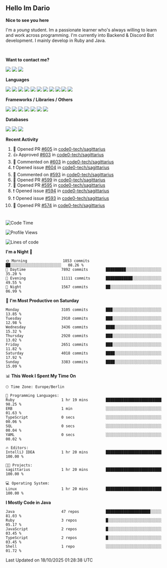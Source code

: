 <h2>Hello Im Dario</h2>

**Nice to see you here**

I'm a *young* student. Im a passionate learner who's always willing to learn and work across
programming. I'm currently into Backend & Discord Bot development. I mainly develop in Ruby and Java.

<br/>

**Want to contact me?**

<a href="https://github.com/knerio"><img src="https://img.shields.io/badge/-Github-blue?style=for-the-badge&logo=github&logoColor=white"/></a> <a href="https://discord.com/users/639416958923702292"><img src="https://img.shields.io/badge/-knerio-blue?style=for-the-badge&logo=discord&logoColor=white"/></a> <a href="https://twitch.tv/dopalos_"><img src="https://img.shields.io/badge/-twitch-blue?style=for-the-badge&logo=twitch&logoColor=white"/></a>

**Languages**

<img src="https://img.shields.io/badge/-Java-blue?style=for-the-badge&logo=java&logoColor=white"/> <img src="https://img.shields.io/badge/-Ruby-blue?style=for-the-badge&logo=Ruby&logoColor=white"/> <img src="https://img.shields.io/badge/-Git-blue?style=for-the-badge&logo=Git&logoColor=white"/> <img src="https://img.shields.io/badge/-HTML-blue?style=for-the-badge&logo=html5&logoColor=white"/> <img src="https://img.shields.io/badge/-CSS-blue?style=for-the-badge&logo=CSS3&logoColor=white"/> <img src="https://img.shields.io/badge/-Javascript-blue?style=for-the-badge&logo=javascript&logoColor=white"/> <img src="https://img.shields.io/badge/-Typescript-blue?style=for-the-badge&logo=TypeScript&logoColor=white"/> <img src="https://img.shields.io/badge/-Kotlin-blue?style=for-the-badge&logo=kotlin&logoColor=white"/> <img src="https://img.shields.io/badge/-SQL-blue?style=for-the-badge&logo=MYSQL&logoColor=white"/> <img src="https://img.shields.io/badge/-Markdown-blue?style=for-the-badge&logo=Markdown&logoColor=white"/> <img src="https://img.shields.io/badge/-JSON-blue?style=for-the-badge&logo=JSON&logoColor=white"/>
<br/>

 **Frameworks / Libraries / Others**

<img src="https://img.shields.io/badge/-Ruby_On_Rails-blue?style=for-the-badge&logo=ruby-on-rails&logoColor=white"/> <img src="https://img.shields.io/badge/-JDA-blue?style=for-the-badge&logo=JDA&logoColor=white"/> <img src="https://img.shields.io/badge/-Bootstrap-blue?style=for-the-badge&logo=Bootstrap&logoColor=white"/> <img src="https://img.shields.io/badge/-Node.JS-blue?style=for-the-badge&logo=node.js&logoColor=white"/> <img src="https://img.shields.io/badge/-React-blue?style=for-the-badge&logo=React&logoColor=white"/> <img src="https://img.shields.io/badge/-Express-blue?style=for-the-badge&logo=Express&logoColor=white"/> <img src="https://img.shields.io/badge/-Next.Js-blue?style=for-the-badge&logo=Next.Js&logoColor=white"/>

**Databases**

<img src="https://img.shields.io/badge/-MongoDB-blue?style=for-the-badge&logo=mongodb&logoColor=white"/> <img src="https://img.shields.io/badge/-MariaDB-blue?style=for-the-badge&logo=MariaDB&logoColor=white"/>
<img src="https://img.shields.io/badge/-PostgreSQL-blue?style=for-the-badge&logo=PostgreSQl&logoColor=white"/>

**Recent Activity**

<!--RECENT_ACTIVITY:start-->
1. 💪 Opened PR [#605](undefined) in [code0-tech/sagittarius](https://github.com/code0-tech/sagittarius)<br>
2. 👍 Approved [#603](https://github.com/code0-tech/sagittarius/pull/603#pullrequestreview-3353734269) in [code0-tech/sagittarius](https://github.com/code0-tech/sagittarius)<br>
3. 💬 Commented on [#603](https://github.com/code0-tech/sagittarius/pull/603#discussion_r2442567849) in [code0-tech/sagittarius](https://github.com/code0-tech/sagittarius)<br>
4. ❗️ Opened issue [#604](https://github.com/code0-tech/sagittarius/issues/604) in [code0-tech/sagittarius](https://github.com/code0-tech/sagittarius)<br>
5. 💬 Commented on [#593](https://github.com/code0-tech/sagittarius/issues/593#issuecomment-3412621284) in [code0-tech/sagittarius](https://github.com/code0-tech/sagittarius)<br>
6. 💪 Opened PR [#599](undefined) in [code0-tech/sagittarius](https://github.com/code0-tech/sagittarius)<br>
7. 💪 Opened PR [#595](undefined) in [code0-tech/sagittarius](https://github.com/code0-tech/sagittarius)<br>
8. ❗️ Opened issue [#594](https://github.com/code0-tech/sagittarius/issues/594) in [code0-tech/sagittarius](https://github.com/code0-tech/sagittarius)<br>
9. ❗️ Opened issue [#593](https://github.com/code0-tech/sagittarius/issues/593) in [code0-tech/sagittarius](https://github.com/code0-tech/sagittarius)<br>
10. 💪 Opened PR [#574](undefined) in [code0-tech/sagittarius](https://github.com/code0-tech/sagittarius)<br>
<!--RECENT_ACTIVITY:end-->
 
#

<!--START_SECTION:waka-->
![Code Time](http://img.shields.io/badge/Code%20Time-1%2C284%20hrs%2056%20mins-blue)

![Profile Views](http://img.shields.io/badge/Profile%20Views-0-blue)

![Lines of code](https://img.shields.io/badge/From%20Hello%20World%20I%27ve%20Written-1.6%20million%20lines%20of%20code-blue)

**I'm a Night 🦉** 

```text
🌞 Morning                1853 commits        ██░░░░░░░░░░░░░░░░░░░░░░░   08.26 % 
🌆 Daytime                7892 commits        █████████░░░░░░░░░░░░░░░░   35.20 % 
🌃 Evening                11111 commits       ████████████░░░░░░░░░░░░░   49.55 % 
🌙 Night                  1567 commits        ██░░░░░░░░░░░░░░░░░░░░░░░   06.99 % 
```
📅 **I'm Most Productive on Saturday** 

```text
Monday                   3105 commits        ███░░░░░░░░░░░░░░░░░░░░░░   13.85 % 
Tuesday                  2910 commits        ███░░░░░░░░░░░░░░░░░░░░░░   12.98 % 
Wednesday                3436 commits        ████░░░░░░░░░░░░░░░░░░░░░   15.32 % 
Thursday                 2920 commits        ███░░░░░░░░░░░░░░░░░░░░░░   13.02 % 
Friday                   2651 commits        ███░░░░░░░░░░░░░░░░░░░░░░   11.82 % 
Saturday                 4018 commits        ████░░░░░░░░░░░░░░░░░░░░░   17.92 % 
Sunday                   3383 commits        ████░░░░░░░░░░░░░░░░░░░░░   15.09 % 
```


📊 **This Week I Spent My Time On** 

```text
🕑︎ Time Zone: Europe/Berlin

💬 Programming Languages: 
Ruby                     1 hr 19 mins        █████████████████████████   98.25 % 
ERB                      1 min               ░░░░░░░░░░░░░░░░░░░░░░░░░   01.63 % 
TypeScript               0 secs              ░░░░░░░░░░░░░░░░░░░░░░░░░   00.06 % 
SQL                      0 secs              ░░░░░░░░░░░░░░░░░░░░░░░░░   00.04 % 
YAML                     0 secs              ░░░░░░░░░░░░░░░░░░░░░░░░░   00.02 % 

🔥 Editors: 
IntelliJ IDEA            1 hr 20 mins        █████████████████████████   100.00 % 

🐱‍💻 Projects: 
sagittarius              1 hr 20 mins        █████████████████████████   100.00 % 

💻 Operating System: 
Linux                    1 hr 20 mins        █████████████████████████   100.00 % 
```

**I Mostly Code in Java** 

```text
Java                     47 repos            ████████████████████░░░░░   81.03 % 
Ruby                     3 repos             █░░░░░░░░░░░░░░░░░░░░░░░░   05.17 % 
JavaScript               2 repos             █░░░░░░░░░░░░░░░░░░░░░░░░   03.45 % 
TypeScript               2 repos             █░░░░░░░░░░░░░░░░░░░░░░░░   03.45 % 
Shell                    1 repo              ░░░░░░░░░░░░░░░░░░░░░░░░░   01.72 % 
```




 Last Updated on 18/10/2025 01:28:38 UTC
<!--END_SECTION:waka-->


